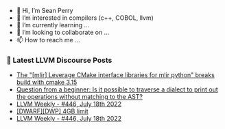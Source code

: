 - 👋 Hi, I’m Sean Perry
- 👀 I’m interested in compilers (c++, COBOL, llvm)
- 🌱 I’m currently learning ...
- 💞️ I’m looking to collaborate on ...
- 📫 How to reach me ...

<!---
s66perry/s66perry is a ✨ special ✨ repository because its `README.md` (this file) appears on your GitHub profile.
You can click the Preview link to take a look at your changes.
--->
### 📕 Latest LLVM Discourse Posts

<!-- DISCOURSE-LLVM:START -->
- [The &quot;[mlir] Leverage CMake interface libraries for mlir python&quot; breaks build with cmake 3.15](https://discourse.llvm.org/t/the-mlir-leverage-cmake-interface-libraries-for-mlir-python-breaks-build-with-cmake-3-15/63534#post_6)
- [Question from a beginner: Is it possible to traverse a dialect to print out the operations without matching to the AST?](https://discourse.llvm.org/t/question-from-a-beginner-is-it-possible-to-traverse-a-dialect-to-print-out-the-operations-without-matching-to-the-ast/63891#post_5)
- [LLVM Weekly - #446, July 18th 2022](https://discourse.llvm.org/t/llvm-weekly-446-july-18th-2022/63906#post_3)
- [[DWARF][DWP] 4GB limit](https://discourse.llvm.org/t/dwarf-dwp-4gb-limit/63902#post_3)
- [LLVM Weekly - #446, July 18th 2022](https://discourse.llvm.org/t/llvm-weekly-446-july-18th-2022/63906#post_2)
<!-- DISCOURSE-LLVM:END -->
